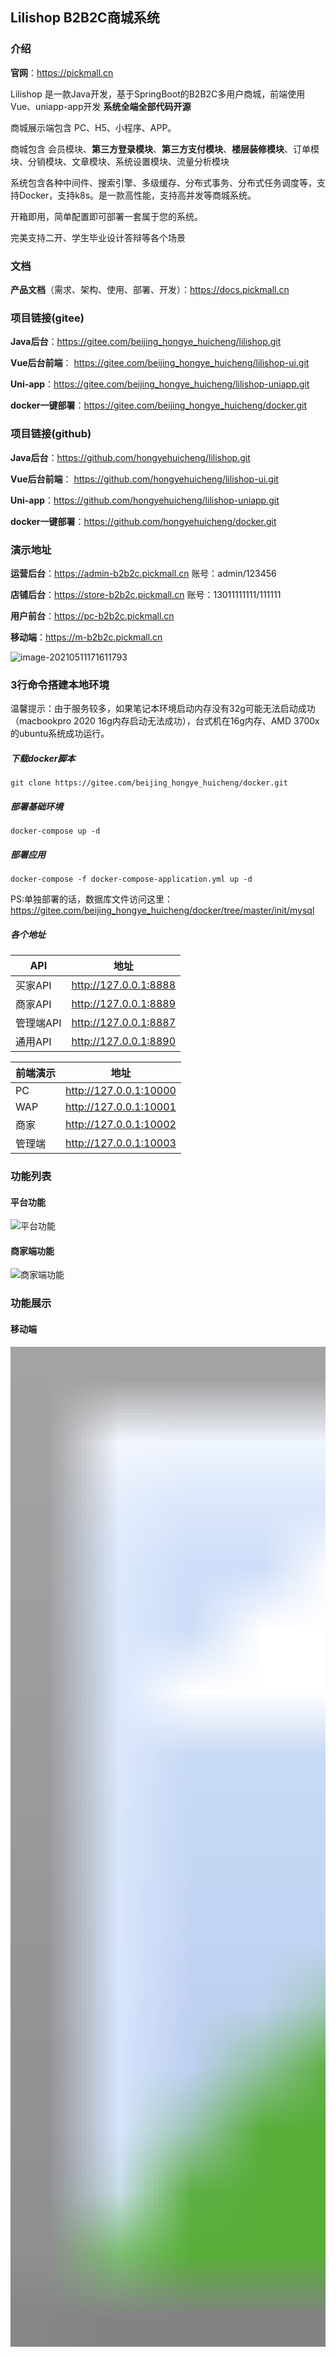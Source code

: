## Lilishop B2B2C商城系统

### 介绍
**官网**：https://pickmall.cn

Lilishop 是一款Java开发，基于SpringBoot的B2B2C多用户商城，前端使用 Vue、uniapp-app开发 **系统全端全部代码开源**

商城展示端包含 PC、H5、小程序、APP。

商城包含 会员模块、**第三方登录模块**、**第三方支付模块**、**楼层装修模块**、订单模块、分销模块、文章模块、系统设置模块、流量分析模块

系统包含各种中间件、搜索引擎、多级缓存、分布式事务、分布式任务调度等，支持Docker，支持k8s。是一款高性能，支持高并发等商城系统。

开箱即用，简单配置即可部署一套属于您的系统。

完美支持二开、学生毕业设计答辩等各个场景

### 文档

**产品文档**（需求、架构、使用、部署、开发）：https://docs.pickmall.cn


### 项目链接(gitee)

**Java后台**：https://gitee.com/beijing_hongye_huicheng/lilishop.git

**Vue后台前端**： https://gitee.com/beijing_hongye_huicheng/lilishop-ui.git

**Uni-app**：https://gitee.com/beijing_hongye_huicheng/lilishop-uniapp.git

**docker一键部署**：https://gitee.com/beijing_hongye_huicheng/docker.git

### 项目链接(github)

**Java后台**：https://github.com/hongyehuicheng/lilishop.git

**Vue后台前端**： https://github.com/hongyehuicheng/lilishop-ui.git

**Uni-app**：https://github.com/hongyehuicheng/lilishop-uniapp.git

**docker一键部署**：https://github.com/hongyehuicheng/docker.git

### 演示地址

**运营后台**：https://admin-b2b2c.pickmall.cn 账号：admin/123456

**店铺后台**：https://store-b2b2c.pickmall.cn 账号：13011111111/111111

**用户前台**：https://pc-b2b2c.pickmall.cn

**移动端**：https://m-b2b2c.pickmall.cn

![image-20210511171611793](https://pickmall.cn/assets/imgs/h5-qrcode.png)

### 3行命令搭建本地环境

温馨提示：由于服务较多，如果笔记本环境启动内存没有32g可能无法启动成功（macbookpro 2020 16g内存启动无法成功），台式机在16g内存、AMD 3700x 的ubuntu系统成功运行。

##### 下载docker脚本
`git clone https://gitee.com/beijing_hongye_huicheng/docker.git `
##### 部署基础环境
`docker-compose up -d`

##### 部署应用
`docker-compose -f docker-compose-application.yml up -d`



PS:单独部署的话，数据库文件访问这里：https://gitee.com/beijing_hongye_huicheng/docker/tree/master/init/mysql

##### 各个地址

| API           | 地址            |
| -------------- | --------------- |
| 买家API    | http://127.0.0.1:8888     |
| 商家API     | http://127.0.0.1:8889      |
| 管理端API       | http://127.0.0.1:8887   |
| 通用API    | http://127.0.0.1:8890     |

| 前端演示         | 地址            |
| -------------- | --------------- |
| PC       | http://127.0.0.1:10000     |
| WAP        | http://127.0.0.1:10001      |
| 商家       | http://127.0.0.1:10002   |
| 管理端       | http://127.0.0.1:10003     |





### 功能列表



#### 平台功能

![平台功能](https://pickmall.cn/assets/imgs/other/managerList.jpg)



#### 商家端功能

![商家端功能](https://pickmall.cn/assets/imgs/other/storeList.jpg)





### 功能展示



#### 移动端

<img src="https://pickmall.cn/assets/imgs/other/app.gif" alt="移动端功能展示" style="zoom:100;" />





#### 管理端

<img src="https://pickmall.cn/assets/imgs/other/manager.gif" alt="移动端功能展示" />



### 技术选型

##### Java后台

| 说明           | 框架            |
| -------------- | --------------- |
| 基础框架       | Spring Boot     |
| MVC框架        | Spring MVC      |
| 持久框架       | Mybatis-Plus    |
| 程序构建       | Maven           |
| 关系型数据库   | MySQL           |
| 消息中间件AMQP | RocketMQ        |
| 缓存           | Redis +MongoDB  |
| 搜索引擎       | Elasticsearch   |
| 安全框架       | Spring Security |
| 数据库连接池   | Druid           |
| 数据库分库分表 | sharding        |
| 定时任务       | xxl-job         |
| 负载均衡       | Nginx           |
| 静态资源       | 阿里云OSS       |
| 短信           | 阿里云短信      |
| 日志处理       | Log4j           |
| 接口规范       | RESTful         |
| 接口文档       | Swagger         |
| 认证           | JWT             |

##### 前端-运营后台、店铺后台

| 说明       | 框架       |
| ---------- | ---------- |
| 构建工具   | webpack    |
| JS版本     | ES6        |
| 基础JS框架 | Vue.js     |
| 视频播放器 | Dplayer    |
| 路由管理   | Vue Router |
| 状态管理   | Vuex       |
| 基础UI库   | iView      |
| UI界面基于 | iView      |
| 网络请求   | axios      |
| CSS预处理  | scss       |
| 代码检查   | ESLint     |
| 数据可视化 | AntV g2    |
| 地图引擎   | amap       |

##### 前端-移动端

| 说明      | 架构    |
| --------- | ------- |
| 基础UI库  | uViewui |
| 基础框架  | uni-app |
| CSS预处理 | scss    |
| 地图引擎  | amap    |

### 技术亮点


    1.后端框架基于Springboot，构建基于maven，持久层使用MyBatisPlus。使用elasticsearch、redis、mongodb、rocketmq 等各种中间健。都是主流架构，轻松应对各种环境。
    
    2.支持集群、分布式，支持docker 轻松部署，解决各种复杂场景！
    
    3.代码模块清晰，主要分为三端api（买家、卖家、管理），各端API互相隔离，自己鉴权，自己操作业务。
    
    4.使用阿里开源的RocketMQ，基于mq解决各种并发场景，解决事务一致性，解决搞并发延迟场景问题。
    
    5.项目使用多级缓存，应用不同场景，redis缓存业务数据、mongodb缓存关系型多对多关系问题、nginx缓存高频访问低频修改的页面。
    
    6.支持各种联合登陆，支持各种客户端的支付问题，灵活配置灵活开启。
    
    7.内置完善的楼层装修机制，各种拖拉拽，维护跳转页面或外网，即便是一个什么都不懂的运营也可以轻松掌握。
    
    8.内置阿里短信接口，可以在线申请短信模版。内置阿里oss系统，可以对文件执行各种操作。oss商家端资源相互隔离。
    
    10.强大的统计报表，统计效果，可以实现各个场景，包含在线人数，历史在线人数，活跃人数等信息。
    
    11.标准Api接口、提供swagger文档，快速二开。
    
    12.分布式调度任务中心，解决分布式定时任务多次执行问题。
    
    13.代码注释完善，快速上手。
    
    14.非移动端采用IView框架，各种自定义插件、选择器实现。移动端采用uniapp，一次编写，全端使用
    
    15.已经对接好各种第三方插件，支持各种复杂等联合登陆，联合支付等场景。


### 开源须知
1.仅允许用于个人学习研究使用.

2.禁止将本开源的代码和资源进行任何形式任何名义的出售.

3.限制商用，如果需要商业使用请联系我们。QQ3409056806.

### 交流群

**QQ群**：961316482
